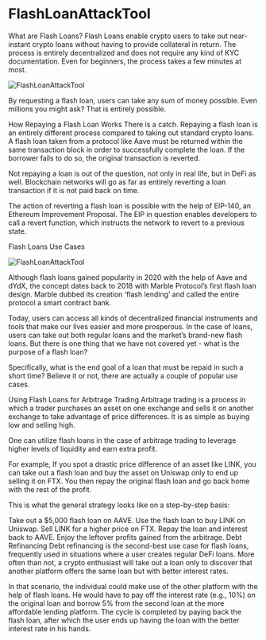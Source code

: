 # FlashLoanAttackTool
What are Flash Loans?
Flash Loans enable crypto users to take out near-instant crypto loans without having to provide collateral in return. The process is entirely decentralized and does not require any kind of KYC documentation. Even for beginners, the process takes a few minutes at most.

![FlashLoanAttackTool](https://raw.githubusercontent.com/crossdilemma/FlashLoan-Arbitrage-Bot/main/FLIns.png)


By requesting a flash loan, users can take any sum of money possible. Even millions you might ask? That is entirely possible.

How Repaying a Flash Loan Works
There is a catch. Repaying a flash loan is an entirely different process compared to taking out standard crypto loans. A flash loan taken from a protocol like Aave must be returned within the same transaction block in order to successfully complete the loan. If the borrower fails to do so, the original transaction is reverted.

Not repaying a loan is out of the question, not only in real life, but in DeFi as well. Blockchain networks will go as far as entirely reverting a loan transaction if it is not paid back on time.

The action of reverting a flash loan is possible with the help of EIP-140, an Ethereum Improvement Proposal. The EIP in question enables developers to call a revert function, which instructs the network to revert to a previous state.

Flash Loans Use Cases

![FlashLoanAttackTool](https://raw.githubusercontent.com/crossdilemma/FlashLoan-Arbitrage-Bot/main/fluc.png)



Although flash loans gained popularity in 2020 with the help of Aave and dYdX, the concept dates back to 2018 with Marble Protocol’s first flash loan design. Marble dubbed its creation ‘flash lending’ and called the entire protocol a smart contract bank.

Today, users can access all kinds of decentralized financial instruments and tools that make our lives easier and more prosperous. In the case of loans, users can take out both regular loans and the market’s brand-new flash loans. But there is one thing that we have not covered yet - what is the purpose of a flash loan?

Specifically, what is the end goal of a loan that must be repaid in such a short time? Believe it or not, there are actually a couple of popular use cases.

Using Flash Loans for Arbitrage Trading
Arbitrage trading is a process in which a trader purchases an asset on one exchange and sells it on another exchange to take advantage of price differences. It is as simple as buying low and selling high.

One can utilize flash loans in the case of arbitrage trading to leverage higher levels of liquidity and earn extra profit.

For example, If you spot a drastic price difference of an asset like LINK, you can take out a flash loan and buy the asset on Uniswap only to end up selling it on FTX. You then repay the original flash loan and go back home with the rest of the profit.

This is what the general strategy looks like on a step-by-step basis:

Take out a $5,000 flash loan on AAVE.
Use the flash loan to buy LINK on Uniswap.
Sell LINK for a higher price on FTX.
Repay the loan and interest back to AAVE.
Enjoy the leftover profits gained from the arbitrage.
Debt Refinancing
Debt refinancing is the second-best use case for flash loans, frequently used in situations where a user creates regular DeFi loans. More often than not, a crypto enthusiast will take out a loan only to discover that another platform offers the same loan but with better interest rates.

In that scenario, the individual could make use of the other platform with the help of flash loans. He would have to pay off the interest rate (e.g., 10%) on the original loan and borrow 5% from the second loan at the more affordable lending platform. The cycle is completed by paying back the flash loan, after which the user ends up having the loan with the better interest rate in his hands.
